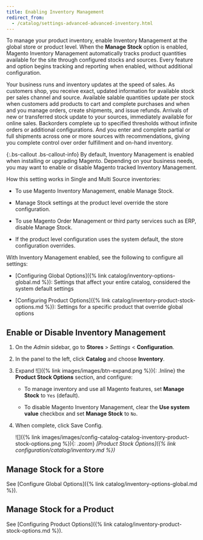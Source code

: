 ```yaml
---
title: Enabling Inventory Management
redirect_from: 
  - /catalog/settings-advanced-advanced-inventory.html
---
```


To manage your product inventory, enable Inventory Management at the global store or product level. When the **Manage Stock** option is enabled, Magento Inventory Management automatically tracks product quantities available for the site through configured stocks and sources. Every feature and option begins tracking and reporting when enabled, without additional configuration.

Your business runs and inventory updates at the speed of sales. As customers shop, you receive exact, updated information for available stock per sales channel and source. Available salable quantities update per stock when customers add products to cart and complete purchases and when and you manage orders, create shipments, and issue refunds. Arrivals of new or transferred stock update to your sources, immediately available for online sales. Backorders complete up to specified thresholds without infinite orders or additional configurations. And you enter and complete partial or full shipments across one or more sources with recommendations, giving you complete control over order fulfillment and on-hand inventory.

{:.bs-callout .bs-callout-info}
By default, Inventory Management is enabled when installing or upgrading Magento. Depending on your business needs, you may want to enable or disable Magento tracked Inventory Management.

How this setting works in Single and Multi Source inventories:

- To use Magento Inventory Management, enable Manage Stock.

- Manage Stock settings at the product level override the store configuration.

- To use Magento Order Management or third party services such as ERP, disable Manage Stock.

- If the product level configuration uses the system default, the store configuration overrides.

With Inventory Management enabled, see the following to configure all settings:

- [Configuring Global Options]({% link catalog/inventory-options-global.md %}): Settings that affect your entire catalog, considered the system default settings

- [Configuring Product Options]({% link catalog/inventory-product-stock-options.md %}): Settings for a specific product that override global options

## Enable or Disable Inventory Management

1. On the _Admin_ sidebar, go to **Stores** > _Settings_ < **Configuration**.

1. In the panel to the left, click **Catalog** and choose **Inventory**.

1. Expand ![]({% link images/images/btn-expand.png %}){: .Inline} the **Product Stock Options** section, and configure:

   - To manage inventory and use all Magento features, set **Manage Stock** to `Yes` (default).

   - To disable Magento Inventory Management, clear the **Use system value** checkbox and set **Manage Stock** to `No`.

1. When complete, click <span class="btn">Save Config</span>.

   ![]({% link images/images/config-catalog-catalog-inventory-product-stock-options.png %}){: .zoom}
   _[Product Stock Options]({% link configuration/catalog/inventory.md %})_

## Manage Stock for a Store

See [Configure Global Options]({% link catalog/inventory-options-global.md %}).

## Manage Stock for a Product

See [Configuring Product Options]({% link catalog/inventory-product-stock-options.md %}).
